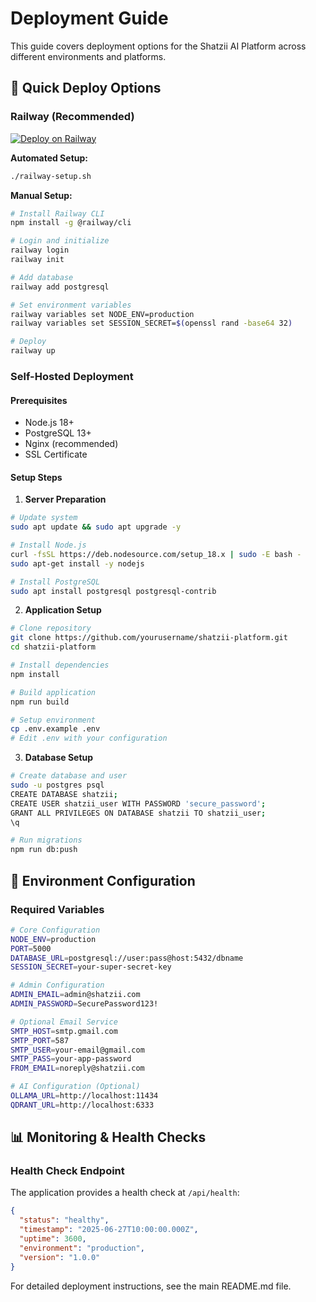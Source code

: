# Deployment Guide

This guide covers deployment options for the Shatzii AI Platform across different environments and platforms.

## 🚀 Quick Deploy Options

### Railway (Recommended)

[![Deploy on Railway](https://railway.app/button.svg)](https://railway.app/new/template/shatzii)

**Automated Setup:**
```bash
./railway-setup.sh
```

**Manual Setup:**
```bash
# Install Railway CLI
npm install -g @railway/cli

# Login and initialize
railway login
railway init

# Add database
railway add postgresql

# Set environment variables
railway variables set NODE_ENV=production
railway variables set SESSION_SECRET=$(openssl rand -base64 32)

# Deploy
railway up
```

### Self-Hosted Deployment

#### Prerequisites
- Node.js 18+
- PostgreSQL 13+
- Nginx (recommended)
- SSL Certificate

#### Setup Steps

1. **Server Preparation**
```bash
# Update system
sudo apt update && sudo apt upgrade -y

# Install Node.js
curl -fsSL https://deb.nodesource.com/setup_18.x | sudo -E bash -
sudo apt-get install -y nodejs

# Install PostgreSQL
sudo apt install postgresql postgresql-contrib
```

2. **Application Setup**
```bash
# Clone repository
git clone https://github.com/yourusername/shatzii-platform.git
cd shatzii-platform

# Install dependencies
npm install

# Build application
npm run build

# Setup environment
cp .env.example .env
# Edit .env with your configuration
```

3. **Database Setup**
```bash
# Create database and user
sudo -u postgres psql
CREATE DATABASE shatzii;
CREATE USER shatzii_user WITH PASSWORD 'secure_password';
GRANT ALL PRIVILEGES ON DATABASE shatzii TO shatzii_user;
\q

# Run migrations
npm run db:push
```

## 🔧 Environment Configuration

### Required Variables

```bash
# Core Configuration
NODE_ENV=production
PORT=5000
DATABASE_URL=postgresql://user:pass@host:5432/dbname
SESSION_SECRET=your-super-secret-key

# Admin Configuration
ADMIN_EMAIL=admin@shatzii.com
ADMIN_PASSWORD=SecurePassword123!

# Optional Email Service
SMTP_HOST=smtp.gmail.com
SMTP_PORT=587
SMTP_USER=your-email@gmail.com
SMTP_PASS=your-app-password
FROM_EMAIL=noreply@shatzii.com

# AI Configuration (Optional)
OLLAMA_URL=http://localhost:11434
QDRANT_URL=http://localhost:6333
```

## 📊 Monitoring & Health Checks

### Health Check Endpoint

The application provides a health check at `/api/health`:

```json
{
  "status": "healthy",
  "timestamp": "2025-06-27T10:00:00.000Z",
  "uptime": 3600,
  "environment": "production",
  "version": "1.0.0"
}
```

For detailed deployment instructions, see the main README.md file.